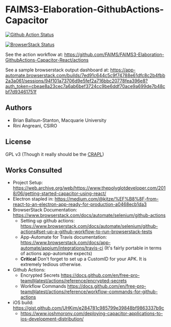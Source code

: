 # FAIMS3-Elaboration-GithubActions-Capacitor

[![Github Action Status](https://github.com/FAIMS/FAIMS3-Elaboration-GithubActions-Capacitor-React/workflows/Compile%20APK,%20Electron,%20and%20Test%20on%20BrowserStack/badge.svg)](https://github.com/FAIMS/FAIMS3-Elaboration-GithubActions-Capacitor-React/actions)

[![BrowserStack Status](https://app-automate.browserstack.com/badge.svg?badge_key=RGgvZ0ZydzFQUXRJd21IYU0rRkFzU09JT3MxNjNkem95ZisrTzBOenk2TT0tLVBuMkNIdWIrU2hvR2JtUG9vbUttSkE9PQ==--946416f8d98dead7fd640032a92be25a4484d160)](https://app-automate.browserstack.com/builds/7ed91c644c5c9f74788e61dfc8c2b4fbb2a3a061/sessions/94f101a73706d9e5fef2a716bbc20778fea396e8?auth_token=cbeae8a23cec7a6ab6bef3724cc9be6ddf70ace9a699de7b48cbf7d93461751f)

See the action workflow at: https://github.com/FAIMS/FAIMS3-Elaboration-GithubActions-Capacitor-React/actions

See a sample browserstack output dashboard at: https://app-automate.browserstack.com/builds/7ed91c644c5c9f74788e61dfc8c2b4fbb2a3a061/sessions/94f101a73706d9e5fef2a716bbc20778fea396e8?auth_token=cbeae8a23cec7a6ab6bef3724cc9be6ddf70ace9a699de7b48cbf7d93461751f

## Authors

* Brian Ballsun-Stanton, Macquarie University
* Rini Angreani, CSIRO

## License

GPL v3 (Though it really should be the [CRAPL](http://matt.might.net/articles/crapl/))

## Works Consulted

* Project Setup: https://web.archive.org/web/https://www.thepolyglotdeveloper.com/2018/06/getting-started-capacitor-using-react/
* Electron stapled in: https://medium.com/@kitze/%EF%B8%8F-from-react-to-an-electron-app-ready-for-production-a0468ecb1da3
* BrowserStack Documentation: https://www.browserstack.com/docs/automate/selenium/github-actions
    * Setting up github actions: https://www.browserstack.com/docs/automate/selenium/github-actions#set-up-a-github-workflow-to-run-browserstack-tests
    * App-Automate for Travis documentation: https://www.browserstack.com/docs/app-automate/appium/integrations/travis-ci (It's fairly portable in terms of actions app-automate expects)
    * **Critical** Don't forget to set up a CustomID for your APK. It is extremely tedious otherwise.
* Github Actions:
    - Encrypted Secrets https://docs.github.com/en/free-pro-team@latest/actions/reference/encrypted-secrets
    - Workflow Commands https://docs.github.com/en/free-pro-team@latest/actions/reference/workflow-commands-for-github-actions
* iOS build: https://gist.github.com/UHKim/e284781c985799e39848bf9863337b9c    
	- https://www.joshmorony.com/deploying-capacitor-applications-to-ios-development-distribution/